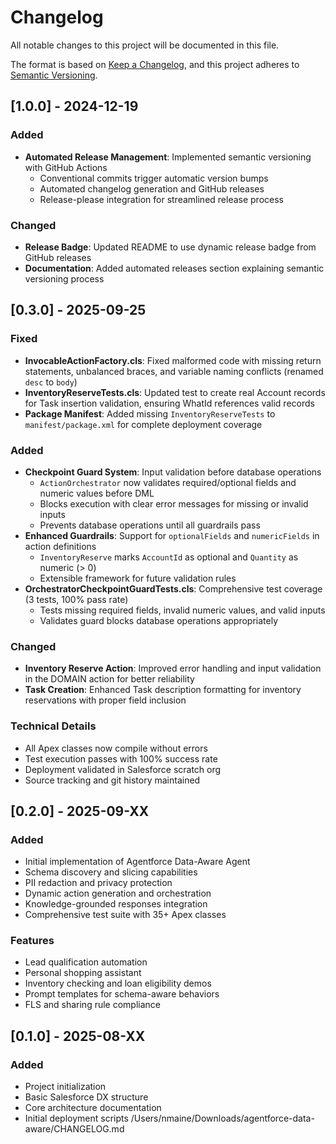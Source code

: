 # Changelog

All notable changes to this project will be documented in this file.

The format is based on [Keep a Changelog](https://keepachangelog.com/en/1.0.0/),
and this project adheres to [Semantic Versioning](https://semver.org/spec/v2.0.0.html).

## [1.0.0] - 2024-12-19

### Added
- **Automated Release Management**: Implemented semantic versioning with GitHub Actions
  - Conventional commits trigger automatic version bumps
  - Automated changelog generation and GitHub releases
  - Release-please integration for streamlined release process

### Changed
- **Release Badge**: Updated README to use dynamic release badge from GitHub releases
- **Documentation**: Added automated releases section explaining semantic versioning process

## [0.3.0] - 2025-09-25

### Fixed
- **InvocableActionFactory.cls**: Fixed malformed code with missing return statements, unbalanced braces, and variable naming conflicts (renamed `desc` to `body`)
- **InventoryReserveTests.cls**: Updated test to create real Account records for Task insertion validation, ensuring WhatId references valid records
- **Package Manifest**: Added missing `InventoryReserveTests` to `manifest/package.xml` for complete deployment coverage

### Added
- **Checkpoint Guard System**: Input validation before database operations
  - `ActionOrchestrator` now validates required/optional fields and numeric values before DML
  - Blocks execution with clear error messages for missing or invalid inputs
  - Prevents database operations until all guardrails pass
- **Enhanced Guardrails**: Support for `optionalFields` and `numericFields` in action definitions
  - `InventoryReserve` marks `AccountId` as optional and `Quantity` as numeric (> 0)
  - Extensible framework for future validation rules
- **OrchestratorCheckpointGuardTests.cls**: Comprehensive test coverage (3 tests, 100% pass rate)
  - Tests missing required fields, invalid numeric values, and valid inputs
  - Validates guard blocks database operations appropriately

### Changed
- **Inventory Reserve Action**: Improved error handling and input validation in the DOMAIN action for better reliability
- **Task Creation**: Enhanced Task description formatting for inventory reservations with proper field inclusion

### Technical Details
- All Apex classes now compile without errors
- Test execution passes with 100% success rate
- Deployment validated in Salesforce scratch org
- Source tracking and git history maintained

## [0.2.0] - 2025-09-XX

### Added
- Initial implementation of Agentforce Data-Aware Agent
- Schema discovery and slicing capabilities
- PII redaction and privacy protection
- Dynamic action generation and orchestration
- Knowledge-grounded responses integration
- Comprehensive test suite with 35+ Apex classes

### Features
- Lead qualification automation
- Personal shopping assistant
- Inventory checking and loan eligibility demos
- Prompt templates for schema-aware behaviors
- FLS and sharing rule compliance

## [0.1.0] - 2025-08-XX

### Added
- Project initialization
- Basic Salesforce DX structure
- Core architecture documentation
- Initial deployment scripts</content>
<parameter name="filePath">/Users/nmaine/Downloads/agentforce-data-aware/CHANGELOG.md
